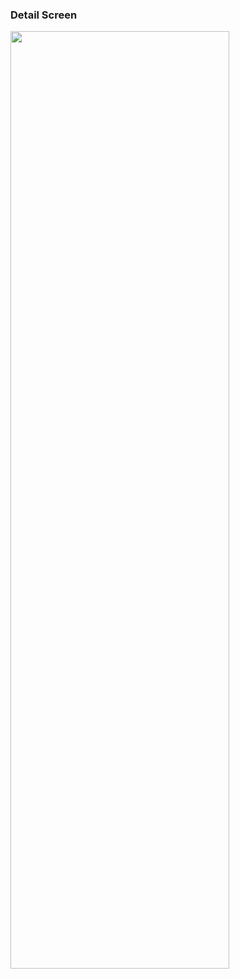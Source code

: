 

### Detail Screen
<img src="https://user-images.githubusercontent.com/47695343/189725636-f4ed088b-c2d4-4c0c-ae94-eba71948738a.png" width="350" height="1500">
